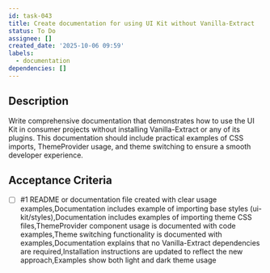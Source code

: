 ```yaml
---
id: task-043
title: Create documentation for using UI Kit without Vanilla-Extract
status: To Do
assignee: []
created_date: '2025-10-06 09:59'
labels:
  - documentation
dependencies: []
---
```


## Description

<!-- SECTION:DESCRIPTION:BEGIN -->
Write comprehensive documentation that demonstrates how to use the UI Kit in consumer projects without installing Vanilla-Extract or any of its plugins. This documentation should include practical examples of CSS imports, ThemeProvider usage, and theme switching to ensure a smooth developer experience.
<!-- SECTION:DESCRIPTION:END -->

## Acceptance Criteria
<!-- AC:BEGIN -->
- [ ] #1 README or documentation file created with clear usage examples,Documentation includes example of importing base styles (ui-kit/styles),Documentation includes examples of importing theme CSS files,ThemeProvider component usage is documented with code examples,Theme switching functionality is documented with examples,Documentation explains that no Vanilla-Extract dependencies are required,Installation instructions are updated to reflect the new approach,Examples show both light and dark theme usage
<!-- AC:END -->
